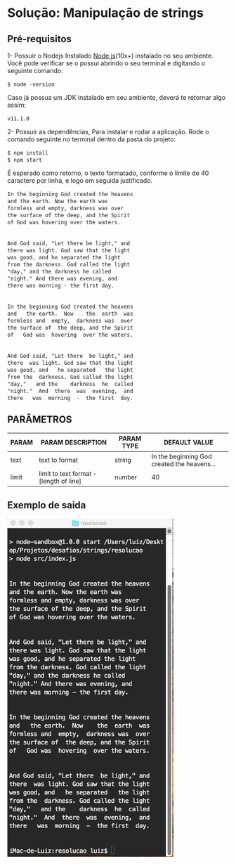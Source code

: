 # Solução: Manipulação de strings

## Pré-requisitos
1- Possuir o Nodejs Instalado [Node.js](https://nodejs.org/en/)(10x+) instalado no seu ambiente. Você pode verificar se o possui abrindo o seu terminal e digitando o seguinte comando:

    $ node -version
    
Caso já possua um JDK instalado em seu ambiente, deverá te retornar algo assim: 

    v11.1.0

2- Possuir as dependências, Para instalar e rodar a aplicação. Rode o comando seguinte no terminal dentro da pasta do projeto:

    $ npm install
    $ npm start

É esperado como retorno, o texto formatado, conforme o limite de 40 caractere por linha, e logo em seguida justificado.

    In the beginning God created the heavens
    and the earth. Now the earth was
    formless and empty, darkness was over
    the surface of the deep, and the Spirit
    of God was hovering over the waters.


    And God said, "Let there be light," and
    there was light. God saw that the light
    was good, and he separated the light
    from the darkness. God called the light
    "day," and the darkness he called
    "night." And there was evening, and
    there was morning - the first day.


    In the beginning God created the heavens
    and   the earth.  Now    the  earth  was
    formless and  empty,  darkness was  over
    the surface of  the deep, and the Spirit
    of   God was  hovering  over the waters.


    And God said, "Let there  be light," and
    there  was light. God saw that the light
    was good, and   he separated   the light
    from the  darkness. God called the light
    "day,"   and the    darkness  he  called
    "night."  And  there  was  evening,  and
    there   was  morning  -  the first  day.



## PARÂMETROS
PARAM  | PARAM DESCRIPTION | PARAM TYPE | DEFAULT VALUE
-------|-------------------|------------|--------------
text | text to format | string | In the beginning God created the heavens...
limit | limit to text format - [length of line] | number| 40

## Exemplo de saida
<img src ="./print.png" />
